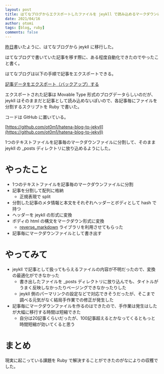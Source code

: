 ```yaml
---
layout: post
title: はてなブログからエクスポートしたファイルを jeykll で読み込めるマークダウンに変換するスクリプト書いた
date: 2021/04/16
author: otomi
tags: [blog, ruby]
comments: false
---
```


[昨日](https://blog.otomi.world/my-forst-jekyll/)書いたように、はてなブログから jeykll に移行した。

はてなブログで書いていた記事を移す際に、ある程度自動化できたのでやったこと書く。

<!-- more -->

はてなブログは以下の手順で記事をエクスポートできる。

[記事データをエクスポート（バックアップ）する](https://help.hatenablog.com/entry/export)

エクスポートされた記事は Movable Type 形式のブログデータらしいのだが、jeykll はそのままだと記事として読み込めないぽいので、各記事毎にファイルを分割するスクリプトを Ruby で書いた。

コードは GitHub に置いている。

[https://github.com/ot0m1/hatena-blog-to-jekyll](https://github.com/ot0m1/hatena-blog-to-jekyll)

1つのテキストファイルを記事毎のマークダウンファイルに分割して、そのまま jeykll の _posts ディレクトリに放り込めるようにした。

# やったこと
- 1つのテキストファイルを記事毎のマークダウンファイルに分割
- 記事を分割して配列に格納
    - 正規表現で split
- 分割した記事のメタ情報と本文をそれぞれヘッダーとボディとして hash で持つ
- ヘッダーを jeykll の形式に変換
- ボディの html の構文をマークダウン形式に変換
    - [reverse_markdown](https://github.com/xijo/reverse_markdown) ライブラリを利用させてもらった
- 記事毎にマークダウンファイルとして書き出す

# やってみて
- jeykll で記事として扱ってもらえるファイルの内容が不明だったので、変換の最適化ができなかった
    - 書き出したファイルを _posts ディレクトリに放り込んでも、タイトルがうまく反映しなかったりページングできなかったりした
    - jeykll 側のパーマリンクの設定などで対応できそうだったが、そこまで調べる元気がなく結局手作業での修正が発生した
- 記事毎にマークダウンファイルを作るのはできたので、手作業は発生はしたが大幅に移行する時間は短縮できた
    - 自分は20記事くらいだったが、100記事超えるとかなってくるともっと時間短縮が効いてくると思う

# まとめ
現実に起こっている課題を Ruby で解決することができたのがなによりの収穫でした。
